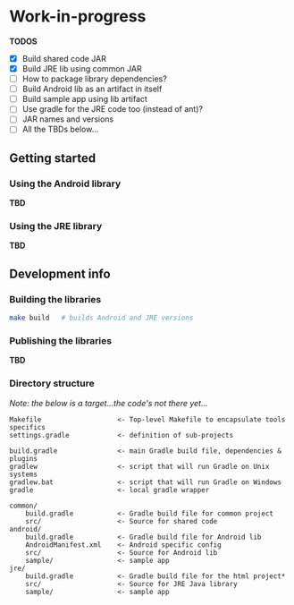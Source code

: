 # Work-in-progress

**TODOS**

* [x] Build shared code JAR
* [x] Build JRE lib using common JAR
* [ ] How to package library dependencies?
* [ ] Build Android lib as an artifact in itself
* [ ] Build sample app using lib artifact
* [ ] Use gradle for the JRE code too (instead of ant)?
* [ ] JAR names and versions
* [ ] All the TBDs below...

## Getting started

### Using the Android library

**TBD**

### Using the JRE library

**TBD**

## Development info

### Building the libraries

```bash
make build   # builds Android and JRE versions
```

### Publishing the libraries

**TBD**

###  Directory structure

*Note: the below is a target...the code's not there yet...*

```
Makefile                   <- Top-level Makefile to encapsulate tools specifics
settings.gradle            <- definition of sub-projects

build.gradle               <- main Gradle build file, dependencies & plugins
gradlew                    <- script that will run Gradle on Unix systems
gradlew.bat                <- script that will run Gradle on Windows
gradle                     <- local gradle wrapper

common/
    build.gradle           <- Gradle build file for common project
    src/                   <- Source for shared code
android/
    build.gradle           <- Gradle build file for Android lib
    AndroidManifest.xml    <- Android specific config
    src/                   <- Source for Android lib
    sample/                <- sample app
jre/
    build.gradle           <- Gradle build file for the html project*
    src/                   <- Source for JRE Java library
    sample/                <- sample app
```
